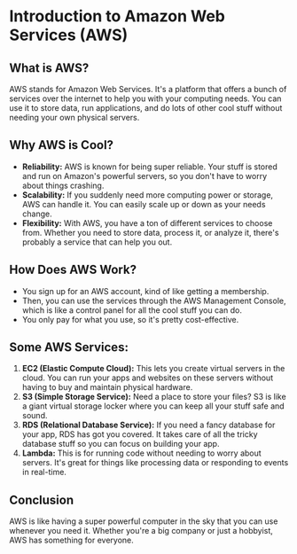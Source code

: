 # Introduction to Amazon Web Services (AWS)

## What is AWS?
AWS stands for Amazon Web Services. It's a platform that offers a bunch of services over the internet to help you with your computing needs. You can use it to store data, run applications, and do lots of other cool stuff without needing your own physical servers.

## Why AWS is Cool?
- **Reliability:** AWS is known for being super reliable. Your stuff is stored and run on Amazon's powerful servers, so you don't have to worry about things crashing.
- **Scalability:** If you suddenly need more computing power or storage, AWS can handle it. You can easily scale up or down as your needs change.
- **Flexibility:** With AWS, you have a ton of different services to choose from. Whether you need to store data, process it, or analyze it, there's probably a service that can help you out.

## How Does AWS Work?
- You sign up for an AWS account, kind of like getting a membership.
- Then, you can use the services through the AWS Management Console, which is like a control panel for all the cool stuff you can do.
- You only pay for what you use, so it's pretty cost-effective.

## Some AWS Services:
1. **EC2 (Elastic Compute Cloud):** This lets you create virtual servers in the cloud. You can run your apps and websites on these servers without having to buy and maintain physical hardware.
2. **S3 (Simple Storage Service):** Need a place to store your files? S3 is like a giant virtual storage locker where you can keep all your stuff safe and sound.
3. **RDS (Relational Database Service):** If you need a fancy database for your app, RDS has got you covered. It takes care of all the tricky database stuff so you can focus on building your app.
4. **Lambda:** This is for running code without needing to worry about servers. It's great for things like processing data or responding to events in real-time.

## Conclusion
AWS is like having a super powerful computer in the sky that you can use whenever you need it. Whether you're a big company or just a hobbyist, AWS has something for everyone.
